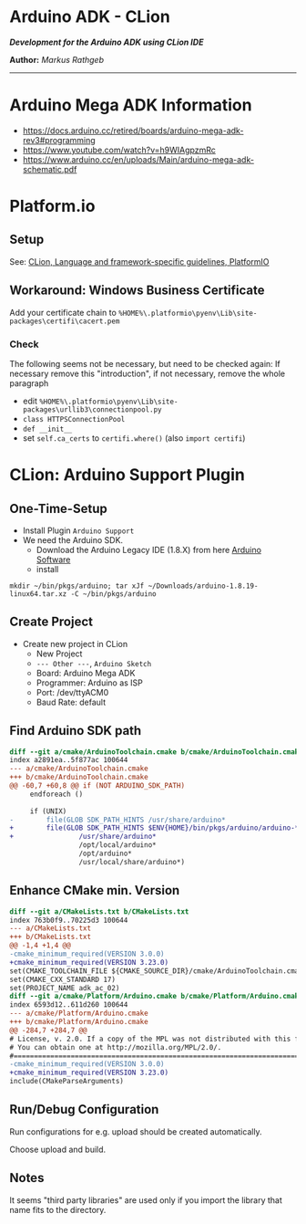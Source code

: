 Arduino ADK - CLion
===

***Development for the Arduino ADK using CLion IDE***

**Author:** *Markus Rathgeb*

---

# Arduino Mega ADK Information

* https://docs.arduino.cc/retired/boards/arduino-mega-adk-rev3#programming
* https://www.youtube.com/watch?v=h9WIAgpzmRc
* https://www.arduino.cc/en/uploads/Main/arduino-mega-adk-schematic.pdf

# Platform.io

## Setup

See: [CLion, Language and framework-specific guidelines, PlatformIO](https://www.jetbrains.com/help/clion/platformio.html)

## Workaround: Windows Business Certificate

Add your certificate chain to `%HOME%\.platformio\pyenv\Lib\site-packages\certifi\cacert.pem`

### Check

The following seems not be necessary, but need to be checked again: If necessary remove this "introduction", if not necessary, remove the whole paragraph

* edit `%HOME%\.platformio\pyenv\Lib\site-packages\urllib3\connectionpool.py`
* `class HTTPSConnectionPool`
* `def __init__`
* set `self.ca_certs` to `certifi.where()` (also `import certifi`)

# CLion: Arduino Support Plugin

## One-Time-Setup

* Install Plugin `Arduino Support`
* We need the Arduino SDK.
  * Download the Arduino Legacy IDE (1.8.X) from here [Arduino Software](https://www.arduino.cc/en/software)
  * install

```shell
mkdir ~/bin/pkgs/arduino; tar xJf ~/Downloads/arduino-1.8.19-linux64.tar.xz -C ~/bin/pkgs/arduino
```

## Create Project

* Create new project in CLion
  * New Project
  * `--- Other ---`, `Arduino Sketch`
  * Board: Arduino Mega ADK
  * Programmer: Arduino as ISP
  * Port: /dev/ttyACM0
  * Baud Rate: default

## Find Arduino SDK path

```diff
diff --git a/cmake/ArduinoToolchain.cmake b/cmake/ArduinoToolchain.cmake
index a2891ea..5f877ac 100644
--- a/cmake/ArduinoToolchain.cmake
+++ b/cmake/ArduinoToolchain.cmake
@@ -60,7 +60,8 @@ if (NOT ARDUINO_SDK_PATH)
     endforeach ()
 
     if (UNIX)
-        file(GLOB SDK_PATH_HINTS /usr/share/arduino*
+        file(GLOB SDK_PATH_HINTS $ENV{HOME}/bin/pkgs/arduino/arduino-*
+                /usr/share/arduino*
                 /opt/local/arduino*
                 /opt/arduino*
                 /usr/local/share/arduino*)
```

## Enhance CMake min. Version

```diff
diff --git a/CMakeLists.txt b/CMakeLists.txt
index 763b0f9..70225d3 100644
--- a/CMakeLists.txt
+++ b/CMakeLists.txt
@@ -1,4 +1,4 @@
-cmake_minimum_required(VERSION 3.0.0)
+cmake_minimum_required(VERSION 3.23.0)
set(CMAKE_TOOLCHAIN_FILE ${CMAKE_SOURCE_DIR}/cmake/ArduinoToolchain.cmake)
set(CMAKE_CXX_STANDARD 17)
set(PROJECT_NAME adk_ac_02)
diff --git a/cmake/Platform/Arduino.cmake b/cmake/Platform/Arduino.cmake
index 6593d12..611d260 100644
--- a/cmake/Platform/Arduino.cmake
+++ b/cmake/Platform/Arduino.cmake
@@ -284,7 +284,7 @@
# License, v. 2.0. If a copy of the MPL was not distributed with this file,
# You can obtain one at http://mozilla.org/MPL/2.0/.
#=============================================================================#
-cmake_minimum_required(VERSION 3.0.0)
+cmake_minimum_required(VERSION 3.23.0)
include(CMakeParseArguments)


```

## Run/Debug Configuration

Run configurations for e.g. upload should be created automatically.

Choose upload and build.

## Notes

It seems "third party libraries" are used only if you import the library that name fits to the directory.
